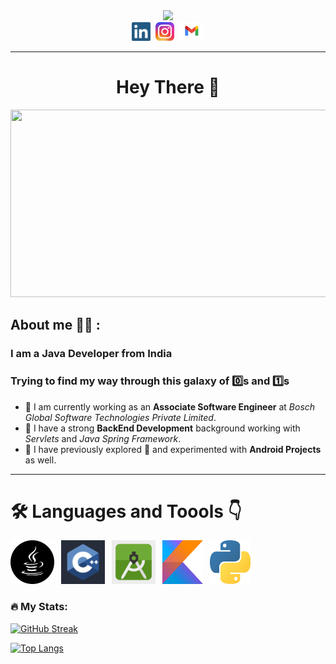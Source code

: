 <div id="header", align="center">
        <img src="https://media.giphy.com/media/RN8FdaB6T1bkkI5n4I/giphy.gif" width="100">
</div>
<div id="badges", align="center">
        <a href="https://www.linkedin.com/in/shashankmaurya01/"><img height="30", src="icons\linkedIn.png"></a>&nbsp;
        <a href="https://www.instagram.com/shashankmaurya01/"><img height="30", src="icons\insta.png"></a>&nbsp;
        <a href="mailto:shashankmaurya260101@gmail.com"><img height="30", src="icons\Gmail_logo.png"></a>
</div>

---

<h1 align="center">Hey There 👋</h1>

<div align="center">
        <img src="https://media.giphy.com/media/v1.Y2lkPTc5MGI3NjExOGRiYzgyMjJiNTAyNGViNTFkMmJkOGZjMWFjNzgyMmZhMzhiN2Q1NyZlcD12MV9pbnRlcm5hbF9naWZzX2dpZklkJmN0PWc/dWesBcTLavkZuG35MI/giphy.gif", width="600", height="300">
</div>

## About me :man_student: :
### I am a Java Developer from India<br>
### Trying to find my way through this galaxy of :zero:s and :one:s

 - :muscle: I am currently working as an <strong>Associate Software Engineer</strong> at <em>Bosch Global Software Technologies
Private Limited</em>.
 - :muscle: I have a strong <strong>BackEnd Development</strong> background working with <em>Servlets</em> and <em>Java Spring Framework</em>.
 - :muscle: I have previously explored :seedling: and experimented with <strong>Android Projects</strong> as well.


---
# :hammer_and_wrench: Languages and Toools :point_down:
<a href="https://docs.oracle.com/en/java/"><img height="70" src="icons\java.png"></a>&ensp;
<a href="https://docs.microsoft.com/en-us/cpp/cpp/?view=msvc-160"><img height="70" src="icons\c++.png"></a>&ensp;
<a href="https://developer.android.com/docs"><img height="70" src="icons\android.png"></a>&ensp;
<a href="https://kotlinlang.org/docs/home.html"><img height="70" width="65" src="icons\kotlin.png"></a>&ensp;
<a href="https://docs.python.org/3/"><img height="70" width="65" src="icons\python.png"></a>&ensp;

### :fire: My Stats:
[![GitHub Streak](http://github-readme-streak-stats.herokuapp.com?user=ShashankMaurya&theme=dark&border_radius=5)](https://git.io/streak-stats)

[![Top Langs](https://github-readme-stats.vercel.app/api/top-langs/?username=ShashankMaurya&layout=compact&theme=vision-friendly-dark)](https://github.com/anuraghazra/github-readme-stats)